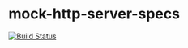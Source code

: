 # mock-http-server-specs

[![Build Status](https://travis-ci.org/httpmock/mock-http-server-specs.svg?branch=master)](https://travis-ci.org/httpmock/mock-http-server-specs)
